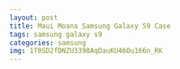 ```yaml
---
layout: post
title: Maui Moana Samsung Galaxy S9 Case
tags: samsung galaxy s9
categories: samsung
img: 1T0SD2fDNZU3398AqDauKU46Ou166n_RK
---
```

